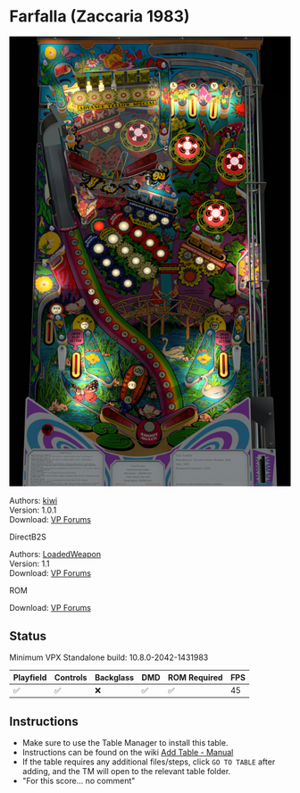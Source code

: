 # Farfalla (Zaccaria 1983)

![Table Preview](../../images/vpx-farfalla.png)

Authors: [kiwi](https://www.vpforums.org/index.php?showuser=30913)  
Version: 1.0.1  
Download: [VP Forums](https://www.vpforums.org/index.php?app=downloads&showfile=14103)

DirectB2S

Authors: [LoadedWeapon](https://www.vpforums.org/index.php?showuser=60392)  
Version: 1.1  
Download: [VP Forums](https://www.vpforums.org/index.php?app=downloads&showfile=9680)

ROM

Download: [VP Forums](https://www.vpforums.org/index.php?app=downloads&showfile=612)

## Status 

Minimum VPX Standalone build: 10.8.0-2042-1431983

| Playfield | Controls | Backglass | DMD | ROM Required | FPS | 
|-----------|----------|-----------|-----|--------------|-----|
| :white_check_mark: | :white_check_mark: | :x: | :white_check_mark: | :white_check_mark: | 45 |

## Instructions

- Make sure to use the Table Manager to install this table.
- Instructions can be found on the wiki [Add Table - Manual](https://github.com/LegendsUnchained/vpx-standalone-alp4k/wiki/%5B04%5D-%F0%9F%A7%A1-TM-%E2%80%90-Other-Features#add-table---manual)
- If the table requires any additional files/steps, click `GO TO TABLE` after adding, and the TM will open to the relevant table folder.
- "For this score... no comment"

